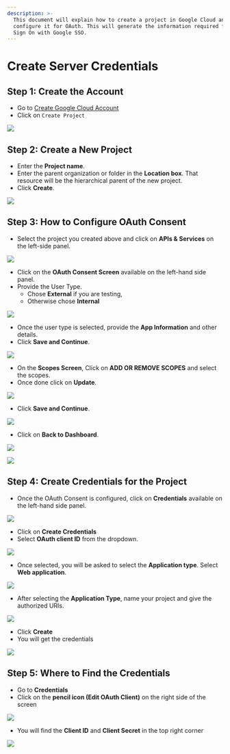 ```yaml
---
description: >-
  This document will explain how to create a project in Google Cloud and
  configure it for OAuth. This will generate the information required for Single
  Sign On with Google SSO.
---
```


# Create Server Credentials

## Step 1: Create the Account

* Go to [Create Google Cloud Account](https://console.cloud.google.com)
* Click on `Create Project`

![](<../../../.gitbook/assets/image (64).png>)

## Step 2: Create a New Project

* Enter the **Project name**.
* Enter the parent organization or folder in the **Location box**. That resource will be the hierarchical parent of the new project.
* Click **Create**.

![](<../../../.gitbook/assets/image (26).png>)

## Step 3: How to Configure OAuth Consent

* Select the project you created above and click on **APIs & Services** on the left-side panel.

![](<../../../.gitbook/assets/image (60).png>)

* Click on the **OAuth Consent Screen** available on the left-hand side panel.
* Provide the User Type.
  * Chose **External** if you are testing,
  * Otherwise chose **Internal**

![](<../../../.gitbook/assets/image (52).png>)

* Once the user type is selected, provide the **App Information** and other details.
* Click **Save and Continue**.

![](<../../../.gitbook/assets/image (63).png>)

* On the **Scopes Screen**, Click on **ADD OR REMOVE SCOPES** and select the scopes.
* Once done click on **Update**.

![](<../../../.gitbook/assets/image (44).png>)

* Click **Save and Continue**.

![](<../../../.gitbook/assets/image (66).png>)

* Click on **Back to Dashboard**.

![](<../../../.gitbook/assets/image (30).png>)

![](<../../../.gitbook/assets/image (38).png>)

## Step 4: Create Credentials for the Project

* Once the OAuth Consent is configured, click on **Credentials** available on the left-hand side panel.

![](<../../../.gitbook/assets/image (65).png>)

* Click on **Create Credentials**
* Select **OAuth client ID** from the dropdown.

![](<../../../.gitbook/assets/image (79).png>)

* Once selected, you will be asked to select the **Application type**. Select **Web application**.

![](<../../../.gitbook/assets/image (81).png>)

* After selecting the **Application Type**, name your project and give the authorized URIs.

![](<../../../.gitbook/assets/image (56).png>)

* Click **Create**
* You will get the credentials

![](<../../../.gitbook/assets/image (12) (1).png>)

## Step 5: Where to Find the Credentials

* Go to **Credentials**
* Click on the **pencil icon (Edit OAuth Client)** on the right side of the screen

![](<../../../.gitbook/assets/image (49).png>)

* You will find the **Client ID** and **Client Secret** in the top right corner

![](<../../../.gitbook/assets/image (17) (2) (1).png>)
